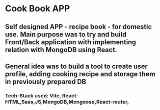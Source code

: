 # Cook Book APP

## Self designed APP - recipe book - for domestic use. Main purpose was to try and build Front/Back application with implementing relation with MongoDB using React.
## General idea was to build a tool to create user profile, adding cooking recipe and storage them in previously prepared DB

### Tech-Stack used: Vite, React-HTML,Sass,JS,MongoDB,Mongoose,React-router, 
